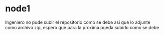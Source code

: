 # node1
Ingeniero no pude subir el repositorio como se debe asi que lo adjunte como archivo zip, espero que para la proxima pueda subirlo como se debe
